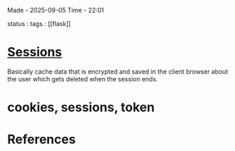 
Made - 2025-09-05                     Time - 22:01

status : 
tags : [[flask]]

# <u>Sessions</u>

Basically cache data that is encrypted and saved in the client browser about the user which gets deleted when the session ends.

# cookies, sessions, token


# References